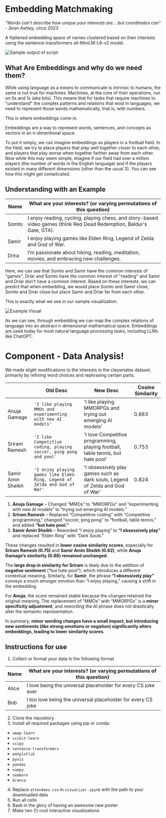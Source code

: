 # Embedding Matchmaking

_"Words can't describe how unique your interests are... but coordinates can" - Sean Ashley, circa 2023_

A flattened embedding space of names clustered based on their interests using the sentence-transformers all-MiniLM-L6-v2 model.

![Sample output of script](https://github.com/nERD8932/EmbeddingsAssignment/blob/main/visualization.png?raw=true)

## What Are Embeddings and why do we need them?

While using language as a means to communicate is intrinsic to humans, the same is not true for machines. Machines, at the core of their operations, run on 0s and 1s (aka bits). This means that for tasks that require machines to "understand" the complex patterns and relations that exist in languages, we need to represent those words mathematically, that is, with numbers.

This is where embeddings come in.

Embeddings are a way to represent words, sentences, and concepts as vectors in an n-dimentional space.

To put it simply, we can imagine embeddings as players in a football field. In the field, we try to place players that play well together closer to each other, and players that play worse when together farther away from each other. Now while this may seem simple, imagine if our field had over a million players (the number of words in the English language) and if the players existed in many different dimensions (other than the usual 3). You can see how this might get complicated.

## Understanding with an Example
| Name | What are your interests? (or varying permutations of this question) |
| -------- | ------- |
| Somto | I enjoy reading, cycling, playing chess, and story-based video games (think Red Dead Redemption, Baldur's Gate, GTA). |
| Samir | I enjoy playing games like Elden Ring, Legend of Zelda and God of War. |
| Drira | I’m passionate about hiking, reading, meditation, movies, and embracing new challenges. |

Here, we can see that Somto and Samir have the common interests of "games", Driar and Somto have the common interest of "reading" and Samir and Driar don't have a common interest. Based on these interests, we can predict that when embedding, we would place Somto and Samir close, Somto and Driar close but place Samir and Driar far from each other.

This is exactly what we see in our sample visualization:

![Example Visual](https://github.com/nERD8932/EmbeddingsAssignment/blob/main/example.png?raw=true)

As we can see, through embedding we can map the complex relations of language into an abstract n-dimensional mathematical space. Embeddings are used today for most natural language processing tasks, including LLMs like ChatGPT.

# Component - Data Analysis!
We made slight modifications to the interests in the classmates dataset, primarily by refining word choices and rephrasing certain parts.

|                |Old Desc|New Desc| Cosine Similarity |
|----------------|-------------------------------|-----------------------------|-----------------------------------------|
|Anuja Gamage|`'I like playing MMOs and experimenting with new AI models'`            |'I like playing MMORPGs and trying out emerging AI models'            |0.883|
|Sriram Ramesh          |`'I like Competitive coding, playing soccer, ping pong and pool'`            |'I love Competitive programming, playing football, table tennis, but hate pool'            |0.753|
|Samir Amin Sheikh|`'I enjoy playing games like Elden Ring, Legend of Zelda and God of War'`|'I obsessively play games such as dark souls, Legend of Zelda and God of War'|0.824|


1.  **Anuja Gamage** – Changed “MMOs” to “MMORPGs” and “experimenting with new AI models” to “trying out emerging AI models.”
2.  **Sriram Ramesh** – Replaced “Competitive coding” with “Competitive programming,” changed “soccer, ping pong” to “football, table tennis,” and added **“but hate pool.”**
3.  **Samir Amin Sheikh** – Reworded “I enjoy playing” to **“I obsessively play”** and replaced “Elden Ring” with “Dark Souls.”

These changes resulted in **lower cosine similarity scores**, especially for **Sriram Ramesh (0.75)** and **Samir Amin Sheikh (0.82)**, while **Anuja Gamage’s similarity (0.88) remained unchanged**.

The **large drop in similarity for Sriram** is likely due to the addition of **negative sentiment** (“but hate pool”), which introduces a different contextual meaning. Similarly, for **Samir**, the phrase **“I obsessively play”** conveys a much stronger emotion than “I enjoy playing,” causing a shift in the embedding.

For **Anuja**, the score remained stable because the changes retained the original meaning. The replacement of “MMOs” with “MMORPGs” is a **minor specificity adjustment**, and rewording the AI phrase does not drastically alter the semantic representation.

In summary, **minor wording changes have a small impact, but introducing new sentiments (like strong emotions or negation) significantly alters embeddings, leading to lower similarity scores**.



## Instructions for use

1. Collect or format your data in the following format

| Name  | What are your interests? (or varying permutations of this question) |
| ----- | ------------------------------------------------------------------- |
| Alice | I love being the universal placeholder for every CS joke ever       |
| Bob   | I too love being the universal placeholder for every CS joke        |

2. Clone the repository
3. Install all required packages using pip or conda:

- `umap-learn`
- `scikit-learn`
- `scipy`
- `sentence-transformers`
- `matplotlib`
- `pyvis`
- `pandas`
- `numpy`
- `seaborn`
- `branca`

4. Replace `attendees.csv` in `visualizer.ipynb` with the path to your downloaded data
5. Run all cells
6. Bask in the glory of having an awesome new poster
7. Make two (!) cool interactive visualizations
